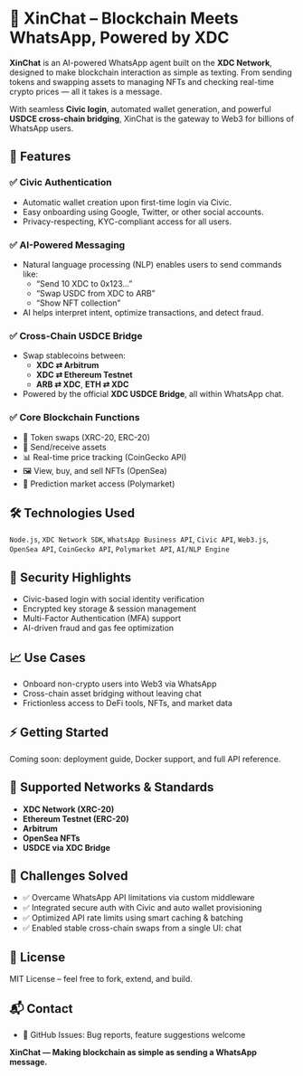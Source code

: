 # 🚀 XinChat – Blockchain Meets WhatsApp, Powered by XDC

**XinChat** is an AI-powered WhatsApp agent built on the **XDC Network**, designed to make blockchain interaction as simple as texting. From sending tokens and swapping assets to managing NFTs and checking real-time crypto prices — all it takes is a message.

With seamless **Civic login**, automated wallet generation, and powerful **USDCE cross-chain bridging**, XinChat is the gateway to Web3 for billions of WhatsApp users.

## 🌟 Features

### ✅ Civic Authentication
- Automatic wallet creation upon first-time login via Civic.
- Easy onboarding using Google, Twitter, or other social accounts.
- Privacy-respecting, KYC-compliant access for all users.

### ✅ AI-Powered Messaging
- Natural language processing (NLP) enables users to send commands like:
  - “Send 10 XDC to 0x123…”
  - “Swap USDC from XDC to ARB”
  - “Show NFT collection”
- AI helps interpret intent, optimize transactions, and detect fraud.

### ✅ Cross-Chain USDCE Bridge
- Swap stablecoins between:
  - **XDC ⇄ Arbitrum**
  - **XDC ⇄ Ethereum Testnet**
  - **ARB ⇄ XDC**, **ETH ⇄ XDC**
- Powered by the official **XDC USDCE Bridge**, all within WhatsApp chat.

### ✅ Core Blockchain Functions
- 🔁 Token swaps (XRC-20, ERC-20)
- 💸 Send/receive assets
- 📊 Real-time price tracking (CoinGecko API)
- 🖼️ View, buy, and sell NFTs (OpenSea)
- 🧠 Prediction market access (Polymarket)

## 🛠️ Technologies Used

`Node.js`, `XDC Network SDK`, `WhatsApp Business API`, `Civic API`, `Web3.js`, `OpenSea API`, `CoinGecko API`, `Polymarket API`, `AI/NLP Engine`


## 🔐 Security Highlights

- Civic-based login with social identity verification
- Encrypted key storage & session management
- Multi-Factor Authentication (MFA) support
- AI-driven fraud and gas fee optimization

## 📈 Use Cases

- Onboard non-crypto users into Web3 via WhatsApp
- Cross-chain asset bridging without leaving chat
- Frictionless access to DeFi tools, NFTs, and market data

## ⚡ Getting Started

Coming soon: deployment guide, Docker support, and full API reference.

## 🧩 Supported Networks & Standards

- **XDC Network (XRC-20)**
- **Ethereum Testnet (ERC-20)**
- **Arbitrum**
- **OpenSea NFTs**
- **USDCE via XDC Bridge**

## 🧪 Challenges Solved

- ✅ Overcame WhatsApp API limitations via custom middleware
- ✅ Integrated secure auth with Civic and auto wallet provisioning
- ✅ Optimized API rate limits using smart caching & batching
- ✅ Enabled stable cross-chain swaps from a single UI: chat

## 📜 License

MIT License – feel free to fork, extend, and build.

## 📬 Contact

- 🐙 GitHub Issues: Bug reports, feature suggestions welcome

**XinChat — Making blockchain as simple as sending a WhatsApp message.**
